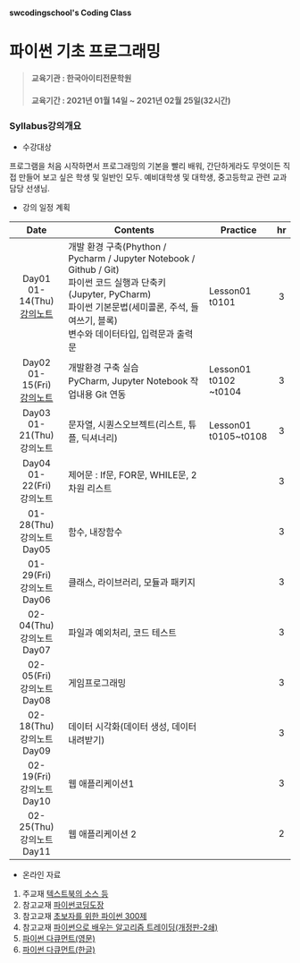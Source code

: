 #### swcodingschool's Coding Class

# 파이썬 기초 프로그래밍 

> #### 교육기관 : 한국아이티전문학원
> #### 교육기간 : 2021년 01월   14일 ~ 2021년 02월 25일(32시간)
> 

### Syllabus강의개요

- 수강대상

프로그램을 처음 시작하면서 프로그래밍의 기본을 빨리 배워, 간단하게라도 무엇이든 직접 만들어 보고 싶은 학생 및 일반인 모두.
예비대학생 및 대학생, 중고등학교 관련 교과 담당 선생님.

- 강의 일정 계획

|                             Date                             | Contents                                                     | Practice                   |  hr  |
| :----------------------------------------------------------: | ------------------------------------------------------------ | -------------------------- | :--: |
| Day01<br />01-14(Thu)<br />[강의노트](https://github.com/swcodingschool/learnPython/blob/main/LectureNote/day01.ipynb) | 개발 환경 구축(Phython / Pycharm / Jupyter Notebook / Github / Git)<br />파이썬 코드 실행과 단축키(Jupyter, PyCharm)<br />파이썬 기본문법(세미콜론, 주석, 들여쓰기, 블록)<br />변수와 데이터타입, 입력문과 출력문 | Lesson01<br />t0101        |  3   |
| Day02<br />01-15(Fri)<br />[강의노트](./LectureNote/day02.ipynb) | 개발환경 구축 실습<br />PyCharm, Jupyter Notebook 작업내용 Git 연동 | Lesson01<br />t0102 ~t0104 |  3   |
|             Day03<br />01-21(Thu)<br />강의노트              | 문자열, 시퀀스오브젝트(리스트, 튜플, 딕셔너리)               | Lesson01<br />t0105~t0108  |  3   |
|             Day04<br />01-22(Fri)<br />강의노트              | 제어문 : If문, FOR문, WHILE문, 2차원 리스트                  |                            |  3   |
|                01-28(Thu)<br />강의노트 Day05                | 함수, 내장함수                                               |                            |  3   |
|                01-29(Fri)<br />강의노트 Day06                | 클래스, 라이브러리, 모듈과 패키지                            |                            |  3   |
|                02-04(Thu)<br />강의노트 Day07                | 파일과 예외처리, 코드 테스트                                 |                            |  3   |
|                02-05(Fri)<br />강의노트 Day08                | 게임프로그래밍                                               |                            |  3   |
|                02-18(Thu)<br />강의노트 Day09                | 데이터 시각화(데이터 생성, 데이터 내려받기)                  |                            |  3   |
|                02-19(Fri)<br />강의노트 Day10                | 웹 애플리케이션1                                             |                            |  3   |
|                02-25(Thu)<br />강의노트 Day11                | 웹 애플리케이션 2                                            |                            |  2   |

- 온라인 자료

1. 주교재 [텍스트북의 소스 등](https://github.com/swcodingschool/learnPython/tree/main/txtBook2ed)  
2. 참고교재 [파이썬코딩도장](https://dojang.io/course/view.php?id=7)
3. 참고교재 [초보자를 위한 파이썬 300제](https://wikidocs.net/book/922)
4. 참고교재 [파이썬으로 배우는 알고리즘 트레이딩(개정판-2쇄)](https://wikidocs.net/book/110)
5. [파이썬 다큐먼트(영문)](https://docs.python.org/3/) 
6. [파이썬 다큐먼트(한글)](https://docs.python.org/ko/3.9/contents.html)




